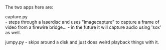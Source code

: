

The two apps here are:

capture.py	
	- steps through a laserdisc and uses "imagecapture" to capture a frame
	of video from a firewire bridge... 
	- in the future it will capture audio using 'sox' as well.

jumpy.py
	- skips around a disk and just does weird playback things with it.

